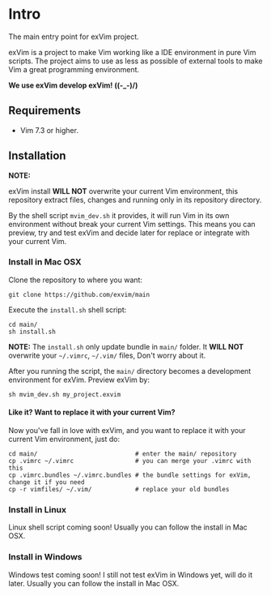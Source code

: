 # Intro

The main entry point for exVim project.

exVim is a project to make Vim working like a IDE environment in pure Vim scripts.
The project aims to use as less as possible of external tools to make Vim a great 
programming environment. 

**We use exVim develop exVim! (\(-_-)/)**

## Requirements

- Vim 7.3 or higher.

## Installation

**NOTE:** 

exVim install **WILL NOT** overwrite your current Vim environment, this repository 
extract files, changes and running only in its repository directory. 

By the shell script `mvim_dev.sh` it provides, it will run Vim in its own environment 
without break your current Vim settings. This means you can preview, try and test exVim 
and decide later for replace or integrate with your current Vim. 

### Install in Mac OSX

Clone the repository to where you want: 

    git clone https://github.com/exvim/main

Execute the `install.sh` shell script:

    cd main/
    sh install.sh

**NOTE:** The `install.sh` only update bundle in `main/` folder. 
It **WILL NOT** overwrite your `~/.vimrc`, `~/.vim/` files, Don't worry about it.  

After you running the script, the `main/` directory becomes a development environment
for exVim. Preview exVim by:

    sh mvim_dev.sh my_project.exvim 

#### Like it? Want to replace it with your current Vim? 
    
Now you've fall in love with exVim, and you want to replace it with your current
Vim environment, just do:

    cd main/                           # enter the main/ repository
    cp .vimrc ~/.vimrc                 # you can merge your .vimrc with this
    cp .vimrc.bundles ~/.vimrc.bundles # the bundle settings for exVim, change it if you need
    cp -r vimfiles/ ~/.vim/            # replace your old bundles

### Install in Linux

Linux shell script coming soon!
Usually you can follow the install in Mac OSX.

### Install in Windows

Windows test coming soon!
I still not test exVim in Windows yet, will do it later.
Usually you can follow the install in Mac OSX.

